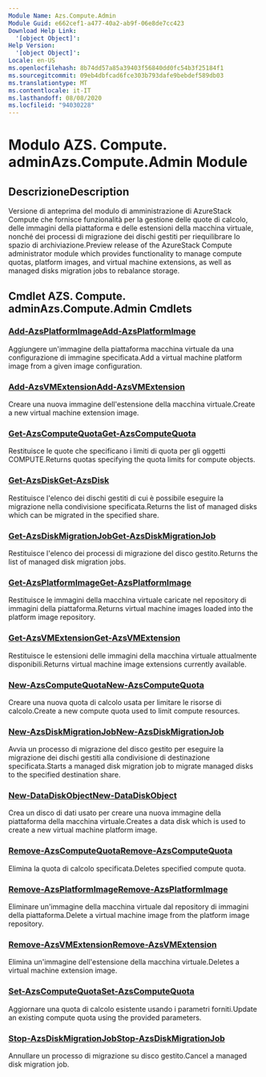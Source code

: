 ```yaml
---
Module Name: Azs.Compute.Admin
Module Guid: e662cef1-a477-40a2-ab9f-06e8de7cc423
Download Help Link:
  '[object Object]': 
Help Version:
  '[object Object]': 
Locale: en-US
ms.openlocfilehash: 8b74dd57a85a39403f56840dd0fc54b3f25184f1
ms.sourcegitcommit: 09eb4dbfcad6fce303b793dafe9bebdef589db03
ms.translationtype: MT
ms.contentlocale: it-IT
ms.lasthandoff: 08/08/2020
ms.locfileid: "94030228"
---
```

# <span data-ttu-id="967a4-101">Modulo AZS. Compute. admin</span><span class="sxs-lookup"><span data-stu-id="967a4-101">Azs.Compute.Admin Module</span></span>
## <span data-ttu-id="967a4-102">Descrizione</span><span class="sxs-lookup"><span data-stu-id="967a4-102">Description</span></span>
<span data-ttu-id="967a4-103">Versione di anteprima del modulo di amministrazione di AzureStack Compute che fornisce funzionalità per la gestione delle quote di calcolo, delle immagini della piattaforma e delle estensioni della macchina virtuale, nonché dei processi di migrazione dei dischi gestiti per riequilibrare lo spazio di archiviazione.</span><span class="sxs-lookup"><span data-stu-id="967a4-103">Preview release of the AzureStack Compute administrator module which provides functionality to manage compute quotas, platform images, and virtual machine extensions, as well as managed disks migration jobs to rebalance storage.</span></span>

## <span data-ttu-id="967a4-104">Cmdlet AZS. Compute. admin</span><span class="sxs-lookup"><span data-stu-id="967a4-104">Azs.Compute.Admin Cmdlets</span></span>
### [<span data-ttu-id="967a4-105">Add-AzsPlatformImage</span><span class="sxs-lookup"><span data-stu-id="967a4-105">Add-AzsPlatformImage</span></span>](Add-AzsPlatformImage.md)
<span data-ttu-id="967a4-106">Aggiungere un'immagine della piattaforma macchina virtuale da una configurazione di immagine specificata.</span><span class="sxs-lookup"><span data-stu-id="967a4-106">Add a virtual machine platform image from a given image configuration.</span></span>

### [<span data-ttu-id="967a4-107">Add-AzsVMExtension</span><span class="sxs-lookup"><span data-stu-id="967a4-107">Add-AzsVMExtension</span></span>](Add-AzsVMExtension.md)
<span data-ttu-id="967a4-108">Creare una nuova immagine dell'estensione della macchina virtuale.</span><span class="sxs-lookup"><span data-stu-id="967a4-108">Create a new virtual machine extension image.</span></span>

### [<span data-ttu-id="967a4-109">Get-AzsComputeQuota</span><span class="sxs-lookup"><span data-stu-id="967a4-109">Get-AzsComputeQuota</span></span>](Get-AzsComputeQuota.md)
<span data-ttu-id="967a4-110">Restituisce le quote che specificano i limiti di quota per gli oggetti COMPUTE.</span><span class="sxs-lookup"><span data-stu-id="967a4-110">Returns quotas specifying the quota limits for compute objects.</span></span>

### [<span data-ttu-id="967a4-111">Get-AzsDisk</span><span class="sxs-lookup"><span data-stu-id="967a4-111">Get-AzsDisk</span></span>](Get-AzsDisk.md)
<span data-ttu-id="967a4-112">Restituisce l'elenco dei dischi gestiti di cui è possibile eseguire la migrazione nella condivisione specificata.</span><span class="sxs-lookup"><span data-stu-id="967a4-112">Returns the list of managed disks which can be migrated in the specified share.</span></span>

### [<span data-ttu-id="967a4-113">Get-AzsDiskMigrationJob</span><span class="sxs-lookup"><span data-stu-id="967a4-113">Get-AzsDiskMigrationJob</span></span>](Get-AzsDiskMigrationJob.md)
<span data-ttu-id="967a4-114">Restituisce l'elenco dei processi di migrazione del disco gestito.</span><span class="sxs-lookup"><span data-stu-id="967a4-114">Returns the list of managed disk migration jobs.</span></span>

### [<span data-ttu-id="967a4-115">Get-AzsPlatformImage</span><span class="sxs-lookup"><span data-stu-id="967a4-115">Get-AzsPlatformImage</span></span>](Get-AzsPlatformImage.md)
<span data-ttu-id="967a4-116">Restituisce le immagini della macchina virtuale caricate nel repository di immagini della piattaforma.</span><span class="sxs-lookup"><span data-stu-id="967a4-116">Returns virtual machine images loaded into the platform image repository.</span></span>

### [<span data-ttu-id="967a4-117">Get-AzsVMExtension</span><span class="sxs-lookup"><span data-stu-id="967a4-117">Get-AzsVMExtension</span></span>](Get-AzsVMExtension.md)
<span data-ttu-id="967a4-118">Restituisce le estensioni delle immagini della macchina virtuale attualmente disponibili.</span><span class="sxs-lookup"><span data-stu-id="967a4-118">Returns virtual machine image extensions currently available.</span></span>

### [<span data-ttu-id="967a4-119">New-AzsComputeQuota</span><span class="sxs-lookup"><span data-stu-id="967a4-119">New-AzsComputeQuota</span></span>](New-AzsComputeQuota.md)
<span data-ttu-id="967a4-120">Creare una nuova quota di calcolo usata per limitare le risorse di calcolo.</span><span class="sxs-lookup"><span data-stu-id="967a4-120">Create a new compute quota used to limit compute resources.</span></span>

### [<span data-ttu-id="967a4-121">New-AzsDiskMigrationJob</span><span class="sxs-lookup"><span data-stu-id="967a4-121">New-AzsDiskMigrationJob</span></span>](New-AzsDiskMigrationJob.md)
<span data-ttu-id="967a4-122">Avvia un processo di migrazione del disco gestito per eseguire la migrazione dei dischi gestiti alla condivisione di destinazione specificata.</span><span class="sxs-lookup"><span data-stu-id="967a4-122">Starts a managed disk migration job to migrate managed disks to the specified destination share.</span></span>

### [<span data-ttu-id="967a4-123">New-DataDiskObject</span><span class="sxs-lookup"><span data-stu-id="967a4-123">New-DataDiskObject</span></span>](New-DataDiskObject.md)
<span data-ttu-id="967a4-124">Crea un disco di dati usato per creare una nuova immagine della piattaforma della macchina virtuale.</span><span class="sxs-lookup"><span data-stu-id="967a4-124">Creates a data disk which is used to create a new virtual machine platform image.</span></span>

### [<span data-ttu-id="967a4-125">Remove-AzsComputeQuota</span><span class="sxs-lookup"><span data-stu-id="967a4-125">Remove-AzsComputeQuota</span></span>](Remove-AzsComputeQuota.md)
<span data-ttu-id="967a4-126">Elimina la quota di calcolo specificata.</span><span class="sxs-lookup"><span data-stu-id="967a4-126">Deletes specified compute quota.</span></span>

### [<span data-ttu-id="967a4-127">Remove-AzsPlatformImage</span><span class="sxs-lookup"><span data-stu-id="967a4-127">Remove-AzsPlatformImage</span></span>](Remove-AzsPlatformImage.md)
<span data-ttu-id="967a4-128">Eliminare un'immagine della macchina virtuale dal repository di immagini della piattaforma.</span><span class="sxs-lookup"><span data-stu-id="967a4-128">Delete a virtual machine image from the platform image repository.</span></span>

### [<span data-ttu-id="967a4-129">Remove-AzsVMExtension</span><span class="sxs-lookup"><span data-stu-id="967a4-129">Remove-AzsVMExtension</span></span>](Remove-AzsVMExtension.md)
<span data-ttu-id="967a4-130">Elimina un'immagine dell'estensione della macchina virtuale.</span><span class="sxs-lookup"><span data-stu-id="967a4-130">Deletes a virtual machine extension image.</span></span>

### [<span data-ttu-id="967a4-131">Set-AzsComputeQuota</span><span class="sxs-lookup"><span data-stu-id="967a4-131">Set-AzsComputeQuota</span></span>](Set-AzsComputeQuota.md)
<span data-ttu-id="967a4-132">Aggiornare una quota di calcolo esistente usando i parametri forniti.</span><span class="sxs-lookup"><span data-stu-id="967a4-132">Update an existing compute quota using the provided parameters.</span></span>

### [<span data-ttu-id="967a4-133">Stop-AzsDiskMigrationJob</span><span class="sxs-lookup"><span data-stu-id="967a4-133">Stop-AzsDiskMigrationJob</span></span>](Stop-AzsDiskMigrationJob.md)
<span data-ttu-id="967a4-134">Annullare un processo di migrazione su disco gestito.</span><span class="sxs-lookup"><span data-stu-id="967a4-134">Cancel a managed disk migration job.</span></span>

